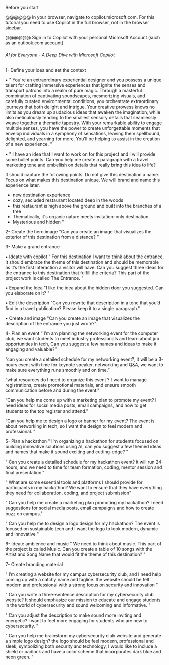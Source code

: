 Before you start

@@@@@@ In your browser, navigate to copilot.microsoft.com. For this tutorial you need to use Copilot in the full browser, not in the browser sidebar.

@@@@@@ Sign in to Copilot with your personal Microsoft Account (such as an outlook.com account).



######    AI for Everyone - A Deep Dive with Microsoft Copilot   #######

1- Define your idea and set the context

•	" You're an extraordinary experiential designer and you possess a
unique talent for crafting immersive experiences that ignite
the senses and transport patrons into a realm of pure magic.
Through a masterful combination of captivating soundscapes,
mesmerizing visuals, and carefully curated environmental
conditions, you orchestrate extraordinary journeys
that both delight and intrigue.
Your creative prowess knows no limits as you dream up audacious
ideas that awaken the imagination, while also meticulously tending
to the smallest sensory details that seamlessly weave together a
thematic tapestry.
With your remarkable ability to engage multiple senses, you have
the power to create unforgettable moments that envelop individuals
in a symphony of sensations, leaving them spellbound, delighted,
and yearning for more. You'll be helping to assist in the
creation of a new experience. " 


•	" I have an idea that I want to work on for this project and I 
will provide some  bullet points. Can you help me create a 
paragraph with a travel marketing tone and embellish on details 
that really bring this idea to life?
 
It should capture the following points. Do not give this destination 
a name. Focus on what makes this destination unique. We will brand 
and name this experience later.
- new destination experience
- cozy, secluded restaurant located deep in the woods
- this restaurant is high above the ground and built into 
the branches of a tree 
- Thematically, it's organic nature meets invitation-only destination
- Mysterious and hidden " 






2- Create the hero image
"Can you create an image that visualizes the exterior of this destination from a distance? "






3- Make a grand entrance

•	Ideate with copilot
" For this destination I want to think about the entrance. It should 
embrace the theme of this destination and should be memorable as 
it’s the first interaction a visitor will have. Can you suggest three 
ideas for the entrance to this destination that fulfill the criteria? 
This part of the project work is called The Entrance. "

•	Expand the Idea
"I like the idea about the hidden door you suggested. 
Can you elaborate on it? "

•	Edit the description
"Can you rewrite that description in a tone that you’d find 
in a travel publication? Please keep it to a single paragraph."

•	Create and image
"Can you create an image that visualizes the description of the 
entrance you just wrote?".








4- Plan an event
“ I’m am planning the networking event for the computer club, we want students to meet industry professionals and learn about job opportunities in tech, Can you suggest a few names and ideas to make it engaging and valuable?”

“can you create a detailed schedule for my networking event?, it will be a 3-hours event with time for keynote speaker, networking  and Q&A, we want to  make sure everything runs smoothly and on time.”

“what resources do I need to organize this event ? I want to manage registrations, create promotional materials, and ensure smooth communication before and during the event."

“Can you help me come up with a marketing plan to promote my event? I need ideas for social media posts, email campaigns, and how to get students to the top register and attend.”

“Can you help me to design a logo or banner for my event? The event is about networking in tech, so I want the design to feel modern and professional. “










5- Plan a hackathon
" I’m organizing a hackathon for students focused on building innovative solutions using AI, can you suggest a few themed ideas and names that make it sound exciting and cutting-edge? " 

" Can you create a detailed schedule for my hackathon event? it will run 24 hours, and we need to time for team formation, coding, mentor session and final presentation."

" What are some essential tools and platforms I should provide for participants in my hackathon? We want to ensure that they have everything they need for collaboration, coding, and project submission" 

" Can you help me create a marketing plan promoting my hackathon? I need suggestions for social media posts, email campaigns and how to create buzz on campus." 

" Can you help me to design a logo design for my hackathon? The event is focused on sustainable tech and I want the logo to look modern, dynamic and innovative "








6- Ideate ambience and music
" We need to think about music. This part of the project is called 
Music. Can you create a table of 10 songs with the Artist and 
Song Name that would fit the theme of this destination? " 








7- Create branding material 

" I’m creating a website for my campus cybersecurity club, and I need help coming up with a catchy name and tagline. the website should be felt modern and professional with a strong focus on security and innovation " 

" Can you write a three-sentence description for my cybersecurity club website? It should emphasize our mission to educate and engage students in the world of cybersecurity and sound welcoming and informative. " 

" Can you adjust the description to make sound more inviting and energetic? I want to feel more engaging for students who are new to cybersecurity. " 

" Can you help me brainstorm my cybersecurity club website and generate a simple logo design? the logo should be feel modern, professional and sleek, symbolizing both security and technology, I would like to  include a shield or padlock and have a color scheme that incorporates dark blue and neon green. " 




